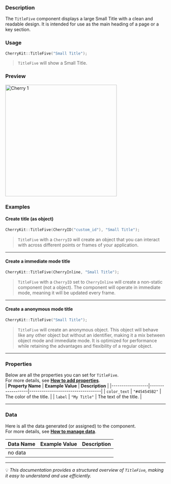 ### Description  
The `TitleFive` component displays a large Small Title with a clean and readable design. It is intended for use as the main heading of a page or a key section.

### Usage  
```cpp
CherryKit::TitleFive("Small Title");
```
> `TitleFive` will show a Small Title.  

### Preview
<img src="https://static.infinite.si/cherrydocs/1.3/all/imgs/components_references/buttons_button_h5.png" alt="Cherry 1" width="350">

### Examples 
#### Create title (as object)
```cpp
CherryKit::TitleFive(CherryID("custom_id"), "Small Title");
```
> `TitleFive` with a `CherryID` will create an object that you can interact with across different points or frames of your application.

---

#### Create a immediate mode title
```cpp
CherryKit::TitleFive(CherryInline, "Small Title");
```
> `TitleFive` with a `CherryID` set to `CherryInline` will create a non-static component (not a object). The component will operate in immediate mode, meaning it will be updated every frame.

---
#### Create a anonymous mode title
```cpp
CherryKit::TitleFive("Small Title");
```
> `TitleFive` will create an anonymous object. This object will behave like any other object but without an identifier, making it a mix between object mode and immediate mode. It is optimized for performance while retaining the advantages and flexibility of a regular object.

---
### Properties  
Below are all the properties you can set for `TitleFive`.  
For more details, see **[How to add properties]()**.  
| **Property Name** | **Example Value**  | **Description**                   |
|------------------|------------------|-----------------------------------|
| `color_text`       | `"#454545B2"`      | The color of the title. |
| `label`       | `"My Title"`      | The text of the title. |

---

### Data  
Here is all the data generated (or assigned) to the component.  
For more details, see **[How to manage data]()**.  

| **Data Name** | **Example Value**  | **Description**                   |
|------------------|------------------|-----------------------------------|
| no data |

---


💡 *This documentation provides a structured overview of `TitleFive`, making it easy to understand and use efficiently.*  
